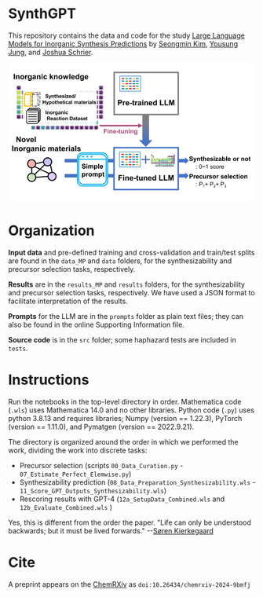 # SynthGPT

This repository contains the data and code for the study [Large Language Models for Inorganic Synthesis Predictions](https://doi.org/10.26434/chemrxiv-2024-9bmfj) by [Seongmin Kim](https://scholar.google.com/citations?user=HXcbuWQAAAAJ&hl=en&oi=ao), [Yousung Jung](https://scholar.google.com/citations?user=y8D-JCAAAAAJ&hl=en&oi=ao), and [Joshua Schrier](https://scholar.google.com/citations?user=zJC_7roAAAAJ&hl=en).

![graphical table of contents](figures/gtoc.png)

# Organization

**Input data** and pre-defined training and cross-validation and train/test splits are found in the `data_MP` and `data` folders, for the synthesizability and precursor selection tasks, respectively.

**Results** are in the `results_MP` and `results` folders, for the synthesizability and precursor selection tasks, respectively.  We have used a JSON format to facilitate interpretation of the results.

**Prompts** for the LLM are in the `prompts` folder as plain text files;  they can also be found in the online Supporting Information file.

**Source code** is in the `src` folder; some haphazard tests are included in `tests`.


# Instructions

Run the notebooks in the top-level directory in order.  Mathematica code (`.wls`) uses Mathematica 14.0 and no other libraries.  Python code (`.py`) uses python 3.8.13 and requires libraries; Numpy (version == 1.22.3), PyTorch (version == 1.11.0), and Pymatgen (version == 2022.9.21).

The directory is organized around the order in which we performed the work, dividing the work into discrete tasks:  
 - Precursor selection  (scripts `00_Data_Curation.py` - `07_Estimate_Perfect_Elemwise.py`) 
- Synthesizability prediction (`08_Data_Preparation_Synthesizability.wls` - `11_Score_GPT_Outputs_Synthesizability.wls`)
- Rescoring results with GPT-4 (`12a_SetupData_Combined.wls` and `12b_Evaluate_Combined.wls` )

Yes, this is different from the order the paper.  "Life can only be understood backwards; but it must be lived forwards." --[Søren Kierkegaard](https://en.wikipedia.org/wiki/Søren_Kierkegaard) 

# Cite

A preprint appears on the [ChemRXiv](https://doi.org/10.26434/chemrxiv-2024-9bmfj) as `doi:10.26434/chemrxiv-2024-9bmfj`  
